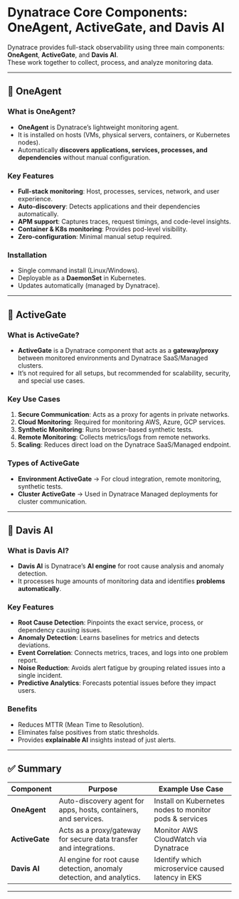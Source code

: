 # Dynatrace Core Components: OneAgent, ActiveGate, and Davis AI  

Dynatrace provides full-stack observability using three main components: **OneAgent**, **ActiveGate**, and **Davis AI**.  
These work together to collect, process, and analyze monitoring data.  

---

## 🔹 OneAgent  

### What is OneAgent?  
- **OneAgent** is Dynatrace’s lightweight monitoring agent.  
- It is installed on hosts (VMs, physical servers, containers, or Kubernetes nodes).  
- Automatically **discovers applications, services, processes, and dependencies** without manual configuration.  

### Key Features  
- **Full-stack monitoring**: Host, processes, services, network, and user experience.  
- **Auto-discovery**: Detects applications and their dependencies automatically.  
- **APM support**: Captures traces, request timings, and code-level insights.  
- **Container & K8s monitoring**: Provides pod-level visibility.  
- **Zero-configuration**: Minimal manual setup required.  

### Installation  
- Single command install (Linux/Windows).  
- Deployable as a **DaemonSet** in Kubernetes.  
- Updates automatically (managed by Dynatrace).  

---

## 🔹 ActiveGate  

### What is ActiveGate?  
- **ActiveGate** is a Dynatrace component that acts as a **gateway/proxy** between monitored environments and Dynatrace SaaS/Managed clusters.  
- It’s not required for all setups, but recommended for scalability, security, and special use cases.  

### Key Use Cases  
1. **Secure Communication**: Acts as a proxy for agents in private networks.  
2. **Cloud Monitoring**: Required for monitoring AWS, Azure, GCP services.  
3. **Synthetic Monitoring**: Runs browser-based synthetic tests.  
4. **Remote Monitoring**: Collects metrics/logs from remote networks.  
5. **Scaling**: Reduces direct load on the Dynatrace SaaS/Managed endpoint.  

### Types of ActiveGate  
- **Environment ActiveGate** → For cloud integration, remote monitoring, synthetic tests.  
- **Cluster ActiveGate** → Used in Dynatrace Managed deployments for cluster communication.  

---

## 🔹 Davis AI  

### What is Davis AI?  
- **Davis AI** is Dynatrace’s **AI engine** for root cause analysis and anomaly detection.  
- It processes huge amounts of monitoring data and identifies **problems automatically**.  

### Key Features  
- **Root Cause Detection**: Pinpoints the exact service, process, or dependency causing issues.  
- **Anomaly Detection**: Learns baselines for metrics and detects deviations.  
- **Event Correlation**: Connects metrics, traces, and logs into one problem report.  
- **Noise Reduction**: Avoids alert fatigue by grouping related issues into a single incident.  
- **Predictive Analytics**: Forecasts potential issues before they impact users.  

### Benefits  
- Reduces MTTR (Mean Time to Resolution).  
- Eliminates false positives from static thresholds.  
- Provides **explainable AI** insights instead of just alerts.  

---

## ✅ Summary  

| Component   | Purpose                                                                 | Example Use Case                                      |
|-------------|-------------------------------------------------------------------------|-------------------------------------------------------|
| **OneAgent** | Auto-discovery agent for apps, hosts, containers, and services.        | Install on Kubernetes nodes to monitor pods & services |
| **ActiveGate** | Acts as a proxy/gateway for secure data transfer and integrations.   | Monitor AWS CloudWatch via Dynatrace                  |
| **Davis AI** | AI engine for root cause detection, anomaly detection, and analytics. | Identify which microservice caused latency in EKS     |

---
